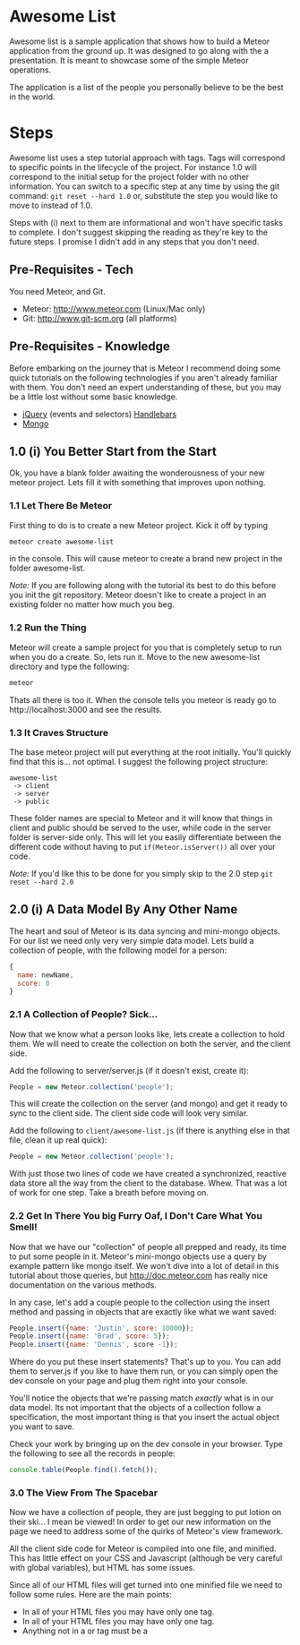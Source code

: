 # Awesome List

Awesome list is a sample application that shows how to build a Meteor application from the ground up. It was designed to go along with the a presentation. It is meant to showcase some of the simple Meteor operations.

The application is a list of the people you personally believe to be the best in the world.

# Steps

Awesome list uses a step tutorial approach with tags. Tags will correspond to specific points in the lifecycle of the project. For instance 1.0 will correspond to the initial setup for the project folder with no other information. You can switch to a specific step at any time by using the git command: ```git reset --hard 1.0``` or, substitute the step you would like to move to instead of 1.0.

Steps with (i) next to them are informational and won't have specific tasks to complete. I don't suggest skipping the reading as they're key to the future steps. I promise I didn't add in any steps that you don't need.

## Pre-Requisites - Tech
You need Meteor, and Git.

* Meteor: http://www.meteor.com (Linux/Mac only)
* Git: http://www.git-scm.org (all platforms)

## Pre-Requisites - Knowledge

Before embarking on the journey that is Meteor I recommend doing some quick tutorials on the following technologies if you aren't already familiar with them. You don't need an expert understanding of these, but you may be a little lost without some basic knowledge.

* [jQuery](http://www.w3schools.com/jquery/) (events and selectors) [Handlebars](http://javascriptissexy.com/handlebars-js-tutorial-learn-everything-about-handlebars-js-javascript-templating/)
* [Mongo](http://docs.mongodb.org/manual/tutorial/getting-started/)

## 1.0 (i) You Better Start from the Start

Ok, you have a blank folder awaiting the wonderousness of your new meteor project. Lets fill it with something that improves upon nothing.

### 1.1 Let There Be Meteor

First thing to do is to create a new Meteor project. Kick it off by typing

```bash
meteor create awesome-list
```

in the console. This will cause meteor to create a brand new project in the folder awesome-list.

*Note:* If you are following along with the tutorial its best to do this before you init the git repository. Meteor doesn't like to create a project in an existing folder no matter how much you beg.

### 1.2 Run the Thing

Meteor will create a sample project for you that is completely setup to run when you do a create. So, lets run it. Move to the new awesome-list directory and type the following:

```bash
meteor
```

Thats all there is too it. When the console tells you meteor is ready go to http://localhost:3000 and see the results.

### 1.3 It Craves Structure

The base meteor project will put everything at the root initially. You'll quickly find that this is... not optimal. I suggest the following project structure:

```
awesome-list
 -> client
 -> server
 -> public
```

These folder names are special to Meteor and it will know that things in client and public should be served to the user, while code in the server folder is server-side only. This will let you easily differentiate between the different code without having to put ```if(Meteor.isServer())``` all over your code.

*Note:* If you'd like this to be done for you simply skip to the 2.0 step ```git reset --hard 2.0```

## 2.0 (i) A Data Model By Any Other Name

The heart and soul of Meteor is its data syncing and mini-mongo objects. For our list we need only very very simple data model. Lets build a collection of people, with the following model for a person:

```javascript
{
  name: newName,
  score: 0
}
```

### 2.1 A Collection of People? Sick...

Now that we know what a person looks like, lets create a collection to hold them. We will need to create the collection on both the server, and the client side.

Add the following to server/server.js (if it doesn't exist, create it):

```javascript
People = new Meteor.collection('people');
```

This will create the collection on the server (and mongo) and get it ready to sync to the client side. The client side code will look very similar.

Add the following to ```client/awesome-list.js``` (if there is anything else in that file, clean it up real quick):

```javascript
People = new Meteor.collection('people');
```

With just those two lines of code we have created a synchronized, reactive data store all the way from the client to the database. Whew. That was a lot of work for one step. Take a breath before moving on.

### 2.2 Get In There You big Furry Oaf, I Don't Care What You Smell!

Now that we have our "collection" of people all prepped and ready, its time to put some people in it. Meteor's mini-mongo objects use a query by example pattern like mongo itself. We won't dive into a lot of detail in this tutorial about those queries, but http://doc.meteor.com has really nice documentation on the various methods.

In any case, let's add a couple people to the collection using the insert method and passing in objects that are exactly like what we want saved:

```javascript
People.insert({name: 'Justin', score: 10000});
People.insert({name: 'Brad', score: 5});
People.insert({name: 'Dennis', score -1});
```

Where do you put these insert statements? That's up to you. You can add them to server.js if you like to have them run, or you can simply open the dev console on your page and plug them right into your console.

You'll notice the objects that we're passing match *exactly* what is in our data model. Its not important that the objects of a collection follow a specification, the most important thing is that you insert the actual object you want to save.

Check your work by bringing up on the dev console in your browser. Type the following to see all the records in people:

```javascript
console.table(People.find().fetch());
```

### 3.0 The View From The Spacebar

Now we have a collection of people, they are just begging to put lotion on their ski... I mean be viewed! In order to get our new information on the page we need to address some of the quirks of Meteor's view framework.

All the client side code for Meteor is compiled into one file, and minified. This has little effect on your CSS and Javascript (although be very careful with global variables), but HTML has some issues.

Since all of our HTML files will get turned into one minified file we need to follow some rules. Here are the main points:

* In all of your HTML files you may have only one <body> tag.
* In all of your HTML files you may have only one <head> tag.
* Anything not in a <body> or <head> tag must be a <template> tag.

Meteor uses a Handlebars varient called Spacebars for all its templating. Your application will mainly comprised of their Spacebars templates. Here is a simple example of what you're basic HTML might look like:

```xml
<head>
  <title>Awesome-List</title>
</head>

<body>
  {{> contents}}
</body>

<template name="contents">
  <h2>Hello world!</h2>
</template>
```

We'll look at nesting templates later, but for now this should give you an idea of how they work. Remember, you can have multiple HTML files, but only one of them can contain a <head> and <body> tag.

### 3.1 Let's Get A Little Loopy

Quirks out of the way, its time to add displaying our list to the main page. Let's start by modifying our "contents" template to loop through our collection and display each. If you are familiar with Handlebars this will be a snap for you, if not the syntax may look strange, but its just a for loop.

```xml
<template name="contents">
  <ol>
    {{#each topPeople}}
      <li>{{name}}: {{score}}</li>
    {{/each}}
  </ol>
</template>
```

Loop through the collection "topPeople" and for each, render an <li> tag with their name and score.

If you check your page now you should see nothing in the list. That's because we haven't actually created the "topPeople" array yet. That'll be our next step.

### 3.2 Find()ing Nemo

Meteor allows you to bind content to your view layer through the use of Spacebars "helpers". These helpers are reactive functions that tie your rendering to your data. Declaring a new helper can be done with the following syntax: ```Template.{templateName}.helpers({});```

```javascript
Template.contents.helpers({
  topPeople: function () {
    return People.find();
  }
});
```

Here we're returning the result of People.find() which will return all of the people in our collection, (whether or not they like it). Returning the result of a find is the most common use of a helper, but there are plenty of others. More on that later.

The function for topPeople is reactive, meaning it will watch for changes to the People collection and automatically update any connected clients with the new information. Not bad for 4 lines of code, huh?

Now go back to your page in the browser (http://localhost:3000) do you have a list of a couple people now? You should, otherwise we're in trouble.

### 3.3 (i) You're One in a Million

You may have guessed that you won't always want every single person, which is what calling find() with nothing in it will get you. You can tell your collection which objects you want it to find, by giving it an object that looks like the ones you want. This style is generally referred to as "query by example". Let's look at a couple examples:

```javascript
//Find all people named Justin
People.find({name: "Justin"});

//Find all people with a score of 10
People.find({score: 5});

//Find all people named Justin who have a score of 10
People.find({name: "Justin", score: 10000});
```

Try some of these out. Go ahead. I'll wait.

...

...

Done? Great! Now put it back to the way it was with just a find(). Don't forget about selector objects though, we'll use them again later.

## 4.0 (i) Need More Innnppuuttt

We can now bind a find query to our document, so lets build on our knowledge of insert statements to get some input from the page. In order to get input we need to bind some events, but first we'll need a way to get some input.

### 4.1 I've Got a Blank Space Baby

Lets add a simple input box and a button to our page for creating a new user. This is just HTML with nothing special to it, so lets add these above our new list.

```xml
<template name="contents">
  <div>
    <input id="newPerson" /><button id="addPerson">Add</button>
  </div>
  <ol>
    {{#each topPeople}}
      <li>{{name}}: {{score}}</li>
    {{/each}}
  </ol>
</template>
```

Now we have the HTML its time to bind some events.

### 4.2 Bind Like Christen Grey

So you are really into this binding thing? Alright, let's do it!

Binding events in Meteor is done by using passing an object into the template.events method that represents the events. This will end up looking a like like your helper declaration, but with a special key. Let's use an example of binding creating a new user to the "Add" button.

```javascript
Template.contents.events({
  'click #addPerson': function () {
    var newName = $('#newPerson').val();
    People.insert(
      {name: newName, score: 0}
    );
    $('#newPerson').val('');
  }
});
```

OK, there is a lot going on here, so lets break it down.

```javascript
Template.contents.events({});
```

This tells Meteor that you want to bind the events in the object to the "contents" template. This is important because the event will not be registered in templates other than contents.

```javascript
{
  'click #addPerson': function(){}
}
```

The object we're passing into the contents.events method has a key of 'click .addPerson' this tells Meteor that you want to bind to the ```click``` event of the element with an id of ```addPerson```.

The first word, in this case 'click' matches with a jQuery event. The other words ('#addPerson') are jQuery selectors for the elements you want to bind to. If you are interested in the full list of available events check out the [jQuery Api Documentation](http://api.jquery.com/category/events/)

One final piece to look at, the body of the event.

```javascript
function () {
  var newName = $('#newPerson').val();
  People.insert( {name: newName, score: 0} );
  $('#newPerson').val('');
}
```
Here we're using jQuery to select the #newPerson input and get its value as ```newName```. Once we have that we build our new person by using the insert function. Since we want to be fair, we'll start the new person at a score of 0. Finally we clear out the value from #newPerson because we've consumed it.

### 4.3 Binding People Feels So Good

You should have everything you need to add more people to your "collection". Try putting six or seven of your favorite names in to help set up for the next couple steps.

## 5.0 (i) Let's Change the Score

So we have create, and retrieve (two of the holy CRUD operations), but its time to build a U on that baby. Let's talk about how to update your people.

### 5.1 Some People Are Just Better Than Others

We've got a hefty list of people now, its time to start showing our love (or lack thereof) for each of them. The first step is to add some buttons to the line with each of our people. One for adding to the score and one for taking away should be fine.

```xml
<li>
  <span>{{name}} : {{score}}</span>
  <button class="add">+</button>
  <button class="subtract">-</button>
</li>

```

Two lovely buttons. One for showing abject love, and one for rearing your unbridled hate. What could possibly go wrong?

### 5.2 Weekend Update

Now that we've got buttons its time to add another event to our "events" object. This time we want to bind to the ```add``` and ```subtract``` classes, instead of ids, since there will be many of these buttons on the page.

Let's kick things off with add:

```javascript
Template.contents.events({
  'click #addPerson': function () {
    var newName = $('#newPerson').val();
    People.insert({name: newName, score: 0});
    $('#newPerson').val('');
  },
  'click .add': function(){
    People.update({_id: this._id}, {name: this.name, score: ++this.score});
  }
});
```

The click binding should look familiar, we're just swapping in a class instead of an id. But what's with that update statement? How does that thing work?

```javascript
People.update({selectorObject}, {replacementObject})
```

The update method takes two parameters, the first is a query selector object, the second is a replacement object. We talked about selector objects back with our original find, but feel free to look back at step 3.2 for a refresher if you like.

The selector object tells your collection which objects you want to update. Any objects that match your selector will get changed by the statement. In this case we want everything with a specific mongo id, so we give it ``` {_id: this._id} ```. id is an attribute created by mongo when an object is inserted that is guaranteed to be unique.

The second part, the replacement object tells your collection to replace the items it finds with the one you are providing. This is a complete overlay of the object (except the mongo id). In this case we're going to change the object to be

```javascript
{name: this.name, score: ++this.score}
```

In other words, we're going to keep our name the same, but add one to the score.

### 5.2 (i) A Little Bit of This

What is God's name is "this"? ```this.name```, ```this._id```, ```this.score```?! That's crazy business.

If you know anything about javascript you know "this" is a tricky reference. For Spacebars events "this" will refer to what is in the current Spacebars context. We need to take a look at the HTML to figure out what that will be.

```xml
<ol>
  {{#each topPeople}}
    <li>
      <span>{{name}} : {{score}}</span>
      <button class="add">+</button>
    </li>
  {{/each}}
</ol>
```

Our event is bound to the "add" button, and its inside an {{#each}} tag. That means "this" will point to the current person from "topPeople" we are looking at.

Another way to look at it is that ```this.name``` in javascript will match the same reference as {{name}} in the handlebar template. It may be a little confusing at first, but using this pattern is a great way to avoid having to use jQuery selectors to get the right values from the DOM. You also won't have to add hidden inputs or data attributes to hold information you don't want to display.

Add is now bound and ready to go. Try it out. See how high you can get your own score. That's right. I know you added yourself to the list. Such a bad person...

### 5.3 Fear Leads to Anger, Anger Leads to Hate...

Time to add our button to take points away from people. The button and event will be almost exactly the same as add, but we're going to make a small change to the update statement. Let's start with the HTML as we always do.

```xml
<ol>
  {{#each topPeople}}
    <li>
      <span>{{name}} : {{score}}</span>
      <button class="add">+</button>
      <button class="subtract">-</button>
    </li>
  {{/each}}
</ol>
```

Easy enough. Added a button, now lets add our new event.

```javascript
Template.contents.events({
  'click #addPerson': function () {
    var newName = $('#newPerson').val();
    People.insert({name: newName, score: 0});
    $('#newPerson').val('');
  },
  'click .add': function(){
    People.update({_id: this._id}, {name: this.name, score: ++this.score});
  },
  'click .subtract': function(){
    People.update({_id: this._id}, {$set: {score: ++this.score}});
  }
});
```

Our update statement is a little different now. We're using the $set syntax for mongo, which tells it we want to update just one field (score) instead of replacing the entire object. This is functionally the same thing as what we're doing for add, just another way to go about it.

Head back to your browser and try out your subtract buttons. Is it dragging them into a karmatic nightmare? Great!

### 5.4 And the Winner Is...

The scores are moving up and down... but the list isn't reordering. That stinks. I want the person with the highest score to be on top! How do I do that?

The answer is, by sorting the result of our find. Let's take a look:

```javascript
Template.contents.helpers({
  topPeople: function () {
    return People.find({}, {sort: {score: -1}});
  }
});
```

We still want to search for all records, so we pass in an empty object as the first parameter. But we want to do something special with the result, which is what our second argument is for. The sort object tells mongo how to sort the results. -1 means descending, 1 means ascending. So in our example we'll be sorting by score from highest to lowest.

Check it out in the browser. Who is winning? Should they be?

## 6.0 (i) It's the End of the World As We Know It

It's time to add the D to our crud-iness. Let's blast some people completely off the list for all eternity.

### 6.1 X Marks the Spot

Should be routine by now, if we want to add an event the first stop is HTML. Let's add our final button.

```xml
<ol>
  {{#each topPeople}}
    <li>
      <span>{{name}} : {{score}}</span>
      <button class="add">+</button>
      <button class="subtract">-</button>
      <button class="remove">x</button>
    </li>
  {{/each}}
</ol>
```

Now we bind the event to the remove buttons. And guess what function we'll use from our collection? Yup. It's remove.

```javascript
Template.contents.events({
  'click #addPerson': function () {
    var newName = $('#newPerson').val();
    People.insert({name: newName, score: 0});
    $('#newPerson').val('');
  },
  'click .add': function(){
    People.update({_id: this._id}, {$set: {score: ++this.score}});
  },
  'click .subtract': function(){
    People.update({_id: this._id}, {$set: {score: --this.score}});
  },
  'click .remove': function(){
    People.remove({_id: this._id});
  }
});
```

Pretty simple. We use the same selector object we did for the other binds, but we call remove. Play around with your new ability to destroy a whole person with a click of a button. Invigorating, right?

## Head (i) That's a Wrap

Now you can create, retrieve, update, and delete people from your list. You should have an list of people that orders automatically based on votes, and simple buttons to change their scores.

You know how to use Spacebars templates, and bind events to them. That's all you need to start your very own basic Meteor project. I hope you enjoyed the tutorial!
